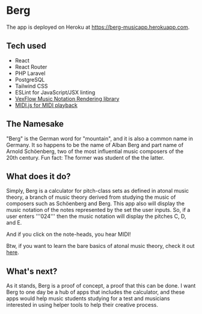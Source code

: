 # Berg

The app is deployed on Heroku at https://berg-musicapp.herokuapp.com.


## Tech used

- React
- React Router
- PHP Laravel
- PostgreSQL
- Tailwind CSS
- ESLint for JavaScript/JSX linting
- [VexFlow Music Notation Rendering library](https://www.vexflow.com/)
- [MIDI.js for MIDI playback](https://github.com/mudcube/MIDI.js/)

## The Namesake

"Berg" is the German word for "mountain", and it is also a common name in Germany. It so happens to be the name of Alban Berg and part name of Arnold Schöenberg, two of the most influential music composers of the 20th century. Fun fact: The former was student of the the latter.

## What does it do?

Simply, Berg is a calculator for pitch-class sets as defined in atonal music theory, a branch of music theory derived from studying the music of composers such as Schöenberg and Berg. This app also will display the music notation of the notes represented by the set the user inputs. So, if a user enters '''024''' then the music notation will display the pitches C, D, and E.

And if you click on the note-heads, you hear MIDI!

Btw, if you want to learn the bare basics of atonal music theory, check it out [here](http://openmusictheory.com/atonal.html).

## What's next?

As it stands, Berg is a proof of concept, a proof that this can be done. I want Berg to one day be a hub of apps that includes the calculator, and these apps would help music students studying for a test and musicians interested in using helper tools to help their creative process. 

